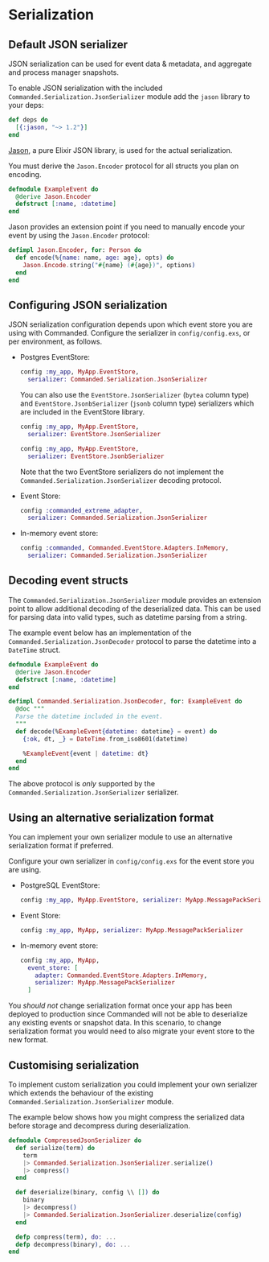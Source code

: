 # Serialization

## Default JSON serializer

JSON serialization can be used for event data & metadata, and aggregate and process manager snapshots.

To enable JSON serialization with the included `Commanded.Serialization.JsonSerializer` module add the `jason` library to your deps:

```elixir
def deps do
  [{:jason, "~> 1.2"}]
end
```

[Jason](https://hex.pm/packages/jason), a pure Elixir JSON library, is used for the actual serialization.

You must derive the `Jason.Encoder` protocol for all structs you plan on encoding.

```elixir
defmodule ExampleEvent do
  @derive Jason.Encoder
  defstruct [:name, :datetime]
end
```

Jason provides an extension point if you need to manually encode your event by using the `Jason.Encoder` protocol:

```elixir
defimpl Jason.Encoder, for: Person do
  def encode(%{name: name, age: age}, opts) do
    Jason.Encode.string("#{name} (#{age})", options)
  end
end
```

## Configuring JSON serialization

JSON serialization configuration depends upon which event store you are using with Commanded. Configure the serializer in `config/config.exs`, or per environment, as follows.

- Postgres EventStore:

  ```elixir
  config :my_app, MyApp.EventStore,
    serializer: Commanded.Serialization.JsonSerializer
  ```

  You can also use the `EventStore.JsonSerializer` (`bytea` column type) and `EventStore.JsonbSerializer` (`jsonb` column type) serializers which are included in the EventStore library.

  ```elixir
  config :my_app, MyApp.EventStore,
    serializer: EventStore.JsonSerializer
  ```

  ```elixir
  config :my_app, MyApp.EventStore,
    serializer: EventStore.JsonbSerializer
  ```

  Note that the two EventStore serializers do not implement the `Commanded.Serialization.JsonSerializer` decoding protocol.

- Event Store:

  ```elixir
  config :commanded_extreme_adapter,
    serializer: Commanded.Serialization.JsonSerializer
  ```

- In-memory event store:

  ```elixir
  config :commanded, Commanded.EventStore.Adapters.InMemory,
    serializer: Commanded.Serialization.JsonSerializer
  ```

## Decoding event structs

The `Commanded.Serialization.JsonSerializer` module provides an extension point to allow additional decoding of the deserialized data. This can be used for parsing data into valid types, such as datetime parsing from a string.

The example event below has an implementation of the `Commanded.Serialization.JsonDecoder` protocol to parse the datetime into a `DateTime` struct.

```elixir
defmodule ExampleEvent do
  @derive Jason.Encoder
  defstruct [:name, :datetime]
end

defimpl Commanded.Serialization.JsonDecoder, for: ExampleEvent do
  @doc """
  Parse the datetime included in the event.
  """
  def decode(%ExampleEvent{datetime: datetime} = event) do
    {:ok, dt, _} = DateTime.from_iso8601(datetime)

    %ExampleEvent{event | datetime: dt}
  end
end
```

The above protocol is *only* supported by the `Commanded.Serialization.JsonSerializer` serializer.

## Using an alternative serialization format

You can implement your own serializer module to use an alternative serialization format if preferred.

Configure your own serializer in `config/config.exs` for the event store you are using.

- PostgreSQL EventStore:

  ```elixir
  config :my_app, MyApp.EventStore, serializer: MyApp.MessagePackSerializer
  ```

- Event Store:

  ```elixir
  config :my_app, MyApp, serializer: MyApp.MessagePackSerializer
  ```

- In-memory event store:

  ```elixir
  config :my_app, MyApp,
    event_store: [
      adapter: Commanded.EventStore.Adapters.InMemory,
      serializer: MyApp.MessagePackSerializer
    ]
  ```

You *should not* change serialization format once your app has been deployed to production since Commanded will not be able to deserialize any existing events or snapshot data. In this scenario, to change serialization format you would need to also migrate your event store to the new format.

## Customising serialization

To implement custom serialization you could implement your own serializer which extends the behaviour of the existing `Commanded.Serialization.JsonSerializer` module.

The example below shows how you might compress the serialized data before storage and decompress during deserialization.

```elixir
defmodule CompressedJsonSerializer do
  def serialize(term) do
    term
    |> Commanded.Serialization.JsonSerializer.serialize()
    |> compress()
  end

  def deserialize(binary, config \\ []) do
    binary
    |> decompress()
    |> Commanded.Serialization.JsonSerializer.deserialize(config)    
  end

  defp compress(term), do: ...
  defp decompress(binary), do: ...
end
```
